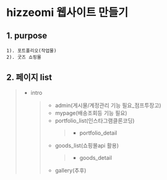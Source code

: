 # hizzeomi 웹사이트 만들기

## 1. purpose
```
1). 포트폴리오(작업물)
2). 굿즈 쇼핑몰
```

## 2. 페이지 list


> - intro
>    >- admin(게시물/계정관리 기능 필요_점프투장고)
>    >- mypage(배송조회등 기능 필요)
>    >- portfolio_list(인스타그램클론코딩)
>    >      >- portfolio_detail
>    >- goods_list(쇼핑몰api 활용)
>    >      >- goods_detail
>    >- gallery(추후)
    


